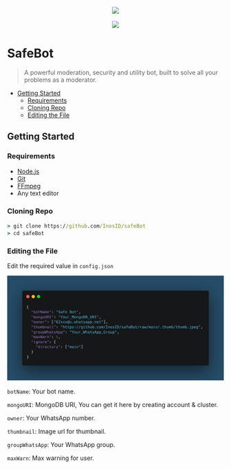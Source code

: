 <p align="center"><img src="https://repository-images.githubusercontent.com/573396373/cd95f58d-267f-42a0-aec7-c42850557bf3" width="235px"></p>

<p align="center">
  <a href="https://railway.app/new/template/z1nAN7">
    <img src="https://railway.app/button.svg">
  </a>
</p>

# SafeBot

> A powerful moderation, security and utility bot, built to solve all your problems as a moderator.

- [Getting Started](#getting-started)
  - [Requirements](#requirements)
  - [Cloning Repo](#cloning-repo)
  - [Editing the File](#editing-the-file)

## Getting Started

### Requirements
- [Node.js](https://nodejs.org/en)
- [Git](https://git-scm.com/downloads)
- [FFmpeg](https://www.gyan.dev/ffmpeg/builds)
- Any text editor

### Cloning Repo
```cmd
> git clone https://github.com/InosID/safeBot
> cd safeBot
```
### Editing the File
Edit the required value in `config.json`

<p align="center">
  <img src="/.thumb/config-carbon.png" width="850">
</p>

`botName`: Your bot name.

`mongoURI`: MongoDB URI, You can get it here by creating account & cluster.

`owner`: Your WhatsApp number.

`thumbnail`: Image url for thumbnail.

`groupWhatsApp`: Your WhatsApp group.

`maxWarn`: Max warning for user.
